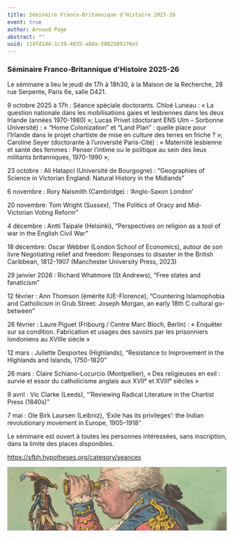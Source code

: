 ```yaml
---
title: Séminaire Franco-Britannique d'Histoire 2025-26
event: true
author: Arnaud Page
abstract: ""
uuid: 114fd1dd-1c39-4835-a8da-5002589176e5
---
```


### Séminaire Franco-Britannique d'Histoire 2025-26

Le séminaire a lieu le jeudi de 17h à 18h30, à la Maison de la Recherche, 28 rue Serpente, Paris 6e, salle D421.

 

9 octobre 2025 à 17h : Séance spéciale doctorants. 
Chloé Luneau : « La question nationale dans les mobilisations gaies et lesbiennes dans les deux Irlande (années 1970-1980) »;
Lucas Privet (doctorant ENS Ulm – Sorbonne Université) : « “Home Colonization” et “Land Plan” : quelle place pour l’Irlande dans le projet chartiste de mise en culture des terres en friche ? »;
Caroline Seyer (doctorante à l’université Paris-Cité) : « Maternité lesbienne et santé des femmes : Penser l’intime ou le politique au sein des lieux militants britanniques, 1970-1990 »;

 23 octobre :  Ali Hatapci  (Université de Bourgogne) : “Geographies of Science in Victorian England: Natural History in the Midlands”

 6 novembre : Rory Naismith (Cambridge) : ‘Anglo-Saxon London’

 20 novembre:  Tom Wright (Sussex), ‘The Politics of Oracy and Mid-Victorian Voting Reform” 

 4 décembre : Antti Taipale (Helsinki), “Perspectives on religion as a tool of war in the English Civil War”

 18 décembre:  Oscar Webber (London School of Economics), autour de son livre Negotiating relief and freedom:  Responses to disaster in the British Caribbean, 1812-1907 (Manchester University Press, 2023)

 29 janvier 2026 : Richard Whatmore (St Andrews), “Free states and fanaticism”

 12 février : Ann Thomson (émérite IUE-Florence), “Countering Islamophobia and Catholicism in Grub Street: Joseph Morgan, an early 18th C cultural go-between”

 26 février : Laure Piguet (Fribourg / Centre Marc Bloch, Berlin) : « Enquêter sur sa condition. Fabrication et usages des savoirs par les prisonniers londoniens au XVIIIe siècle »

 12 mars : Juliette Desportes (Highlands), “Resistance to Improvement in the Highlands and Islands, 1750-1820”

 26 mars : Claire Schiano-Locurcio (Montpellier), « Des religieuses en exil : survie et essor du catholicisme anglais aux XVIIᵉ et XVIIIᵉ siècles »

 9 avril : Vic Clarke (Leeds), “’Reviewing Radical Literature in the Chartist Press (1840s)”

7 mai : Ole Birk Laursen (Leibniz), ‘Exile has its privileges’: the Indian revolutionary movement in Europe, 1905–1918″

 

Le séminaire est ouvert à toutes les personnes intéressées, sans inscription, dans la limite des places disponibles.

https://sfbh.hypotheses.org/category/seances

![small](Gulliver.jpg)
